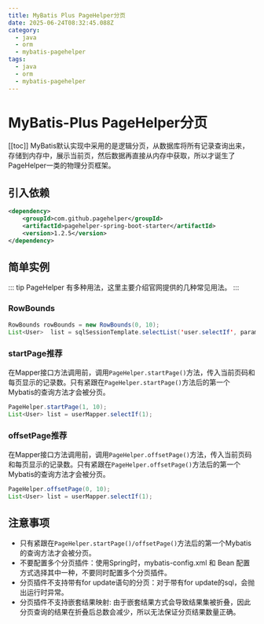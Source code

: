 ```yaml
---
title: MyBatis Plus PageHelper分页
date: 2025-06-24T08:32:45.088Z
category:
  - java
  - orm
  - mybatis-pagehelper
tags:
  - java
  - orm
  - mybatis-pagehelper
---
```


# MyBatis-Plus PageHelper分页
[[toc]]
MyBatis默认实现中采用的是逻辑分页，从数据库将所有记录查询出来，存储到内存中，展示当前页，然后数据再直接从内存中获取，所以才诞生了PageHelper一类的物理分页框架。

## 引入依赖

```xml
<dependency>
    <groupId>com.github.pagehelper</groupId>
    <artifactId>pagehelper-spring-boot-starter</artifactId>
    <version>1.2.5</version>
</dependency>
```

## 简单实例
::: tip
PageHelper 有多种用法，这里主要介绍官网提供的几种常见用法。
:::

### RowBounds

```java
RowBounds rowBounds = new RowBounds(0, 10);
List<User>	list = sqlSessionTemplate.selectList('user.selectIf', param, rowBounds);
```

### startPage<Tip>推荐</Tip>
在Mapper接口方法调用前，调用`PageHelper.startPage()`方法，传入当前页码和每页显示的记录数。只有紧跟在`PageHelper.startPage()`方法后的第一个Mybatis的查询方法才会被分页。
```java
PageHelper.startPage(1, 10);
List<User> list = userMapper.selectIf(1);
```

### offsetPage<Tip>推荐</Tip>
在Mapper接口方法调用前，调用`PageHelper.offsetPage()`方法，传入当前页码和每页显示的记录数。只有紧跟在`PageHelper.offsetPage()`方法后的第一个Mybatis的查询方法才会被分页。
```java
PageHelper.offsetPage(0, 10);
List<User> list = userMapper.selectIf(1);
```

## 注意事项
- 只有紧跟在`PageHelper.startPage()/offsetPage()`方法后的第一个Mybatis的查询方法才会被分页。
- 不要配置多个分页插件：使用Spring时，mybatis-config.xml 和 Bean 配置方式选择其中一种，不要同时配置多个分页插件。
- 分页插件不支持带有for update语句的分页：对于带有for update的sql，会抛出运行时异常。
- 分页插件不支持嵌套结果映射: 由于嵌套结果方式会导致结果集被折叠，因此分页查询的结果在折叠后总数会减少，所以无法保证分页结果数量正确。